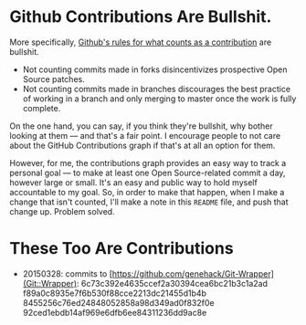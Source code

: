 # Github Contributions Are Bullshit.

More specifically,
[Github's rules for what counts as a contribution](https://help.github.com/articles/why-are-my-contributions-not-showing-up-on-my-profile/)
are bullshit.

* Not counting commits made in forks disincentivizes prospective Open
  Source patches.
* Not counting commits made in branches discourages the best practice
  of working in a branch and only merging to master once the work is
  fully complete.

On the one hand, you can say, if you think they're bullshit, why
bother looking at them — and that's a fair point. I encourage people
to not care about the GitHub Contributions graph if that's at all an
option for them.

However, for me, the contributions graph provides an easy way to track
a personal goal — to make at least one Open Source-related commit a
day, however large or small. It's an easy and public way to hold
myself accountable to my goal. So, in order to make that happen, when
I make a change that isn't counted, I'll make a note in this `README`
file, and push that change up. Problem solved.

# These Too Are Contributions

* 20150328: commits to [https://github.com/genehack/Git-Wrapper](Git::Wrapper):
      6c73c392e4635ccef2a30394cea6bc21b3c1a2ad
      f89a0c8935e7f6b530f88cce2213dc21455d1b4b
      8455256c76ed24848052858a98d349ad0f832f0e
      92ced1ebdb14af969e6dfb6ee84311236dd9ac8e
